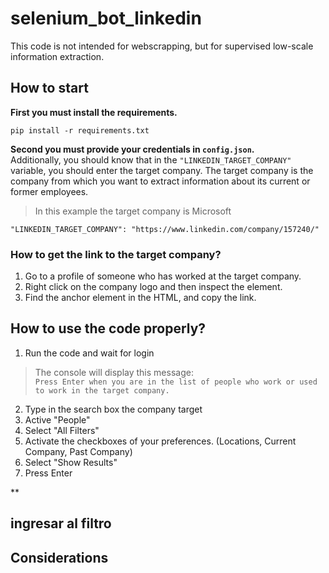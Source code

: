 # selenium_bot_linkedin
This code is not intended for webscrapping, but for supervised low-scale information extraction.
  
## How to start
**First you must install the requirements.**
```
pip install -r requirements.txt
```
**Second you must provide your credentials in `config.json`.**  
Additionally, you should know that in the `"LINKEDIN_TARGET_COMPANY"` variable, you should enter the target company. 
The target company is the company from which you want to extract information about its current or former employees.
> In this example the target company is Microsoft
```
"LINKEDIN_TARGET_COMPANY": "https://www.linkedin.com/company/157240/"
```
### How to get the link to the target company?
1. Go to a profile of someone who has worked at the target company.
2. Right click on the company logo and then inspect the element.
3. Find the anchor element <a> in the HTML, and copy the link.
  
## How to use the code properly?
1. Run the code and wait for login
> The console will display this message:  
`Press Enter when you are in the list of people who work or used to work in the target company.`
2. Type in the search box the company target
3. Active "People"
4. Select "All Filters"
5. Activate the checkboxes of your preferences. (Locations, Current Company, Past Company)
6. Select "Show Results"
7. Press Enter
 
**
## ingresar al filtro
## Considerations
 
